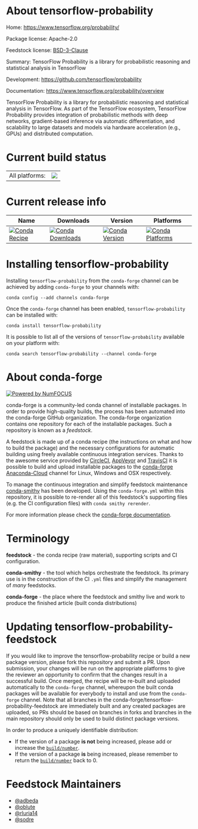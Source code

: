 About tensorflow-probability
============================

Home: https://www.tensorflow.org/probability/

Package license: Apache-2.0

Feedstock license: [BSD-3-Clause](https://github.com/conda-forge/tensorflow-probability-feedstock/blob/master/LICENSE.txt)

Summary: TensorFlow Probability is a library for probabilistic reasoning and statistical analysis in TensorFlow

Development: https://github.com/tensorflow/probability

Documentation: https://www.tensorflow.org/probability/overview

TensorFlow Probability is a library for probabilistic reasoning
and statistical analysis in TensorFlow. As part of the TensorFlow
ecosystem, TensorFlow Probability provides integration of
probabilistic methods with deep networks, gradient-based inference
via automatic differentiation, and scalability to large datasets
and models via hardware acceleration (e.g., GPUs) and distributed
computation.


Current build status
====================


<table><tr><td>All platforms:</td>
    <td>
      <a href="https://dev.azure.com/conda-forge/feedstock-builds/_build/latest?definitionId=6161&branchName=master">
        <img src="https://dev.azure.com/conda-forge/feedstock-builds/_apis/build/status/tensorflow-probability-feedstock?branchName=master">
      </a>
    </td>
  </tr>
</table>

Current release info
====================

| Name | Downloads | Version | Platforms |
| --- | --- | --- | --- |
| [![Conda Recipe](https://img.shields.io/badge/recipe-tensorflow--probability-green.svg)](https://anaconda.org/conda-forge/tensorflow-probability) | [![Conda Downloads](https://img.shields.io/conda/dn/conda-forge/tensorflow-probability.svg)](https://anaconda.org/conda-forge/tensorflow-probability) | [![Conda Version](https://img.shields.io/conda/vn/conda-forge/tensorflow-probability.svg)](https://anaconda.org/conda-forge/tensorflow-probability) | [![Conda Platforms](https://img.shields.io/conda/pn/conda-forge/tensorflow-probability.svg)](https://anaconda.org/conda-forge/tensorflow-probability) |

Installing tensorflow-probability
=================================

Installing `tensorflow-probability` from the `conda-forge` channel can be achieved by adding `conda-forge` to your channels with:

```
conda config --add channels conda-forge
```

Once the `conda-forge` channel has been enabled, `tensorflow-probability` can be installed with:

```
conda install tensorflow-probability
```

It is possible to list all of the versions of `tensorflow-probability` available on your platform with:

```
conda search tensorflow-probability --channel conda-forge
```


About conda-forge
=================

[![Powered by NumFOCUS](https://img.shields.io/badge/powered%20by-NumFOCUS-orange.svg?style=flat&colorA=E1523D&colorB=007D8A)](http://numfocus.org)

conda-forge is a community-led conda channel of installable packages.
In order to provide high-quality builds, the process has been automated into the
conda-forge GitHub organization. The conda-forge organization contains one repository
for each of the installable packages. Such a repository is known as a *feedstock*.

A feedstock is made up of a conda recipe (the instructions on what and how to build
the package) and the necessary configurations for automatic building using freely
available continuous integration services. Thanks to the awesome service provided by
[CircleCI](https://circleci.com/), [AppVeyor](https://www.appveyor.com/)
and [TravisCI](https://travis-ci.com/) it is possible to build and upload installable
packages to the [conda-forge](https://anaconda.org/conda-forge)
[Anaconda-Cloud](https://anaconda.org/) channel for Linux, Windows and OSX respectively.

To manage the continuous integration and simplify feedstock maintenance
[conda-smithy](https://github.com/conda-forge/conda-smithy) has been developed.
Using the ``conda-forge.yml`` within this repository, it is possible to re-render all of
this feedstock's supporting files (e.g. the CI configuration files) with ``conda smithy rerender``.

For more information please check the [conda-forge documentation](https://conda-forge.org/docs/).

Terminology
===========

**feedstock** - the conda recipe (raw material), supporting scripts and CI configuration.

**conda-smithy** - the tool which helps orchestrate the feedstock.
                   Its primary use is in the construction of the CI ``.yml`` files
                   and simplify the management of *many* feedstocks.

**conda-forge** - the place where the feedstock and smithy live and work to
                  produce the finished article (built conda distributions)


Updating tensorflow-probability-feedstock
=========================================

If you would like to improve the tensorflow-probability recipe or build a new
package version, please fork this repository and submit a PR. Upon submission,
your changes will be run on the appropriate platforms to give the reviewer an
opportunity to confirm that the changes result in a successful build. Once
merged, the recipe will be re-built and uploaded automatically to the
`conda-forge` channel, whereupon the built conda packages will be available for
everybody to install and use from the `conda-forge` channel.
Note that all branches in the conda-forge/tensorflow-probability-feedstock are
immediately built and any created packages are uploaded, so PRs should be based
on branches in forks and branches in the main repository should only be used to
build distinct package versions.

In order to produce a uniquely identifiable distribution:
 * If the version of a package **is not** being increased, please add or increase
   the [``build/number``](https://conda.io/docs/user-guide/tasks/build-packages/define-metadata.html#build-number-and-string).
 * If the version of a package **is** being increased, please remember to return
   the [``build/number``](https://conda.io/docs/user-guide/tasks/build-packages/define-metadata.html#build-number-and-string)
   back to 0.

Feedstock Maintainers
=====================

* [@adbeda](https://github.com/adbeda/)
* [@oblute](https://github.com/oblute/)
* [@rluria14](https://github.com/rluria14/)
* [@sodre](https://github.com/sodre/)

